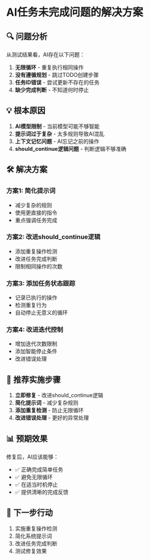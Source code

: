 # AI任务未完成问题的解决方案

## 🔍 问题分析

从测试结果看，AI存在以下问题：
1. **无限循环** - 重复执行相同操作
2. **没有遵循规划** - 跳过TODO创建步骤
3. **任务ID错误** - 尝试更新不存在的任务
4. **缺少完成判断** - 不知道何时停止

## 💡 根本原因

1. **AI模型限制** - 当前模型可能不够智能
2. **提示词过于复杂** - 太多规则导致AI混乱
3. **上下文记忆问题** - AI忘记之前的操作
4. **should_continue逻辑问题** - 判断逻辑不够准确

## 🛠️ 解决方案

### 方案1: 简化提示词
- 减少复杂的规则
- 使用更直接的指令
- 重点强调任务完成

### 方案2: 改进should_continue逻辑
- 添加重复操作检测
- 改进任务完成判断
- 限制相同操作的次数

### 方案3: 添加任务状态跟踪
- 记录已执行的操作
- 检测重复行为
- 自动停止无意义的循环

### 方案4: 改进迭代控制
- 增加迭代次数限制
- 添加智能停止条件
- 改进错误处理

## 🎯 推荐实施步骤

1. **立即修复** - 改进should_continue逻辑
2. **简化提示词** - 减少复杂规则
3. **添加重复检测** - 防止无限循环
4. **改进错误处理** - 更好的异常处理

## 📊 预期效果

修复后，AI应该能够：
- ✅ 正确完成简单任务
- ✅ 避免无限循环
- ✅ 在适当时机停止
- ✅ 提供清晰的完成反馈

## 🚀 下一步行动

1. 实施重复操作检测
2. 简化系统提示词
3. 改进任务完成判断
4. 测试修复效果
